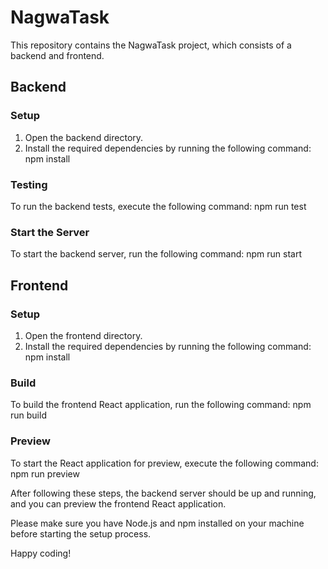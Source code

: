 # NagwaTask

This repository contains the NagwaTask project, which consists of a backend and frontend.

## Backend

### Setup

1. Open the backend directory.
2. Install the required dependencies by running the following command: npm install

### Testing

To run the backend tests, execute the following command: npm run test


### Start the Server

To start the backend server, run the following command:  npm run start

## Frontend

### Setup

1. Open the frontend directory.
2. Install the required dependencies by running the following command: npm install


### Build

To build the frontend React application, run the following command: npm run build

### Preview

To start the React application for preview, execute the following command: npm run preview


After following these steps, the backend server should be up and running, and you can preview the frontend React application.

Please make sure you have Node.js and npm installed on your machine before starting the setup process.


Happy coding!
